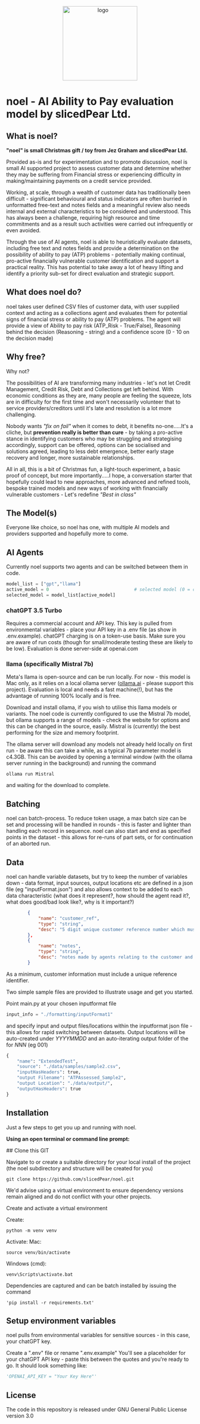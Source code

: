 <div align="center">
  <picture>
    <source media="(prefers-color-scheme: dark)" height="200px" srcset="https://github.com/slicedPear/noel/assets/153924178/796738d0-4ff9-4268-98da-aa5471da790a">
    <img alt="logo" height="200px" src="https://github.com/slicedPear/noel/assets/153924178/796738d0-4ff9-4268-98da-aa5471da790a">
  </picture>
</div>

# noel - AI Ability to Pay evaluation model by slicedPear Ltd.

## What is noel?
**"noel" is small Christmas gift / toy from Jez Graham and slicedPear Ltd.**

Provided as-is and for experimentation and to promote discussion, noel is small AI supported project to assess customer data and determine whether they may be suffering from Financial stress or experiencing difficulty in making/maintaining payments on a credit service provided.

Working, at scale, through a wealth of customer data has traditionally been difficult - significant behavioural and status indicators are often burried in unformatted free-text and notes fields and a meaningful review also needs internal and external characteristics to be considered and understood. This has always been a challenge, requiring high resource and time commitments and as a result such activities were carried out infrequently or even avoided. 

Through the use of AI agents, noel is able to heuristically evaluate datasets, including free text and notes fields and provide a determination on the possibility of ability to pay (ATP) problems - potentially making continual, pro-active financially vulnerable customer identification and support a practical reality. This has potential to take away a lot of heavy lifting and identify a priority sub-set for direct evaluation and strategic support.

## What does noel do?
noel takes user defined CSV files of customer data, with user supplied context and acting as a collections agent and evaluates them for potential signs of financial stress or ability to pay (ATP) problems. The agent will provide a view of Ability to pay risk (ATP_Risk - True/False), Reasoning behind the decision (Reasoning - string) and a confidence score (0 - 10 on the decision made)

## Why free?
Why not? 

The possibilities of AI are transforming many industries - let's not let Credit Management, Credit Risk, Debt and Collections get left behind. With economic conditions as they are, many people are feeling the squeeze, lots are in difficulty for the first time and won't necessarily volunteer that to service providers/creditors until it's late and resolution is a lot more challenging. 

Nobody wants *"fix on fail"* when it comes to debt, it benefits no-one.....It's a cliche, but **prevention really is better than cure** - by taking a pro-active stance in identifying customers who may be struggling and strategising accordingly, support can be offered, options can be socialised and solutions agreed, leading to less debt emergence, better early stage recovery and longer, more sustainable relationships.

All in all, this is a bit of Christmas fun, a light-touch experiment, a basic proof of concept, but more importantly.....I hope, a conversation starter that hopefully could lead to new approaches, more advanced and refined tools, bespoke trained models and new ways of working with financially vulnerable customers - Let's redefine *"Best in class"*

## The Model(s)
Everyone like choice, so noel has one, with multiple AI models and providers supported and hopefully more to come.

## AI Agents
Currently noel supports two agents and can be switched between them in code.
```python
model_list = ["gpt","llama"]                    
active_model = 0                                # selected model (0 = chatGPT 3.5 Turbo, 1 = llama/Mistral)
selected_model = model_list[active_model]     
```

### chatGPT 3.5 Turbo
Requires a commercial account and API key. This key is pulled from environmental variables - place your API key in a .env file (as show in .env.example). chatGPT charging is on a token-use basis. Make sure you are aware of run costs (though for small/moderate testing these are likely to be low). Evaluation is done server-side at openai.com

### llama (specifically Mistral 7b)
Meta's llama is open-source and can be run locally. For now - this model is Mac only, as it relies on a local ollama server ([ollama.ai](https://ollama.ai) - please support this project). Evaluation is local and needs a fast machine(!), but has the advantage of running 100% locally and is free.

Download and install ollama, if you wish to utilise this llama models or variants. The noel code is currently configured to use the Mistral 7b model, but ollama supports a range of models - check the website for options and this can be changed in the source, easily. Mistral is (currently) the best performing for the size and memory footprint.

The ollama server will download any models not already held locally on first run - be aware this can take a while, as a typical 7b parameter model is c4.3GB. This can be avoided by opening a terminal window (with the ollama server running in the background) and running the command

```commandline
ollama run Mistral
```

and waiting for the download to complete.

## Batching
noel can batch-process. To reduce token usage, a max batch size can be set and processing will be handled in rounds - this is faster and lighter than handling each record in sequence. noel can also start and end as specified points in the dataset - this allows for re-runs of part sets, or for continuation of an aborted run.

## Data
noel can handle variable datasets, but try to keep the number of variables down - data format, input sources, output locations etc are defined in a json file (eg "inputFormat.json") and also allows context to be added to each data characteristic (what does it represent?, how should the agent read it?, what does good/bad look like?, why is it important?)

```json
        {
            "name": "customer_ref",
            "type": "string",
            "desc": "5 digit unique customer reference number which must remain with the customer and is used to identify them"
        },
        {
            "name": "notes",
            "type": "string",
            "desc": "notes made by agents relating to the customer and their account including any recent interactions"
        }
```

As a minimum, customer information must include a unique reference identifier.

Two simple sample files are provided to illustrate usage and get you started.

Point main.py at your chosen inputformat file
```python
input_info = "./formatting/inputFormat1"
```

and specify input and output files/locations within the inputformat json file - this allows for rapid switching between datasets. Output locations will be auto-created under *YYYYMMDD* and an auto-iterating output folder of the for *NNN* (eg 001)

```python
{
    "name": "ExtendedTest",
    "source": "./data/samples/sample2.csv",
    "inputHasHeaders": true,
    "output Filename": "ATPAssessed_Sample2",
    "output Location": "./data/output/",
    "outputHasHeaders": true
}
```

## Installation
Just a few steps to get you up and running with noel.

**Using an open terminal or command line prompt:**

## Clone this GIT

Navigate to or create a suitable directory for your local install of the project (the noel subdirectory and structure will be created for you)

```commandline
git clone https://github.com/slicedPear/noel.git
```

We'd advise using a virtual environment to ensure dependency versions remain aligned and do not conflict with your other projects. 

Create and activate a virtual environment

Create:
```commandline
python -m venv venv
```
Activate:
Mac:
```commandline
source venv/bin/activate
```
Windows (cmd):
```commandline
venv\Scripts\activate.bat
```

Dependencies are captured and can be batch installed by issuing the command
```commandline
'pip install -r requirements.txt'
```

## Setup environment variables
noel pulls from environmental variables for sensitive sources - in this case, your chatGPT key.

Create a ".env" file or rename ".env.example"
You'll see a placeholder for your chatGPT API key - paste this between the quotes and you're ready to go. It should look something like:
```python
'OPENAI_API_KEY = "Your Key Here"'
```

## License
The code in this repository is released under GNU General Public License version 3.0
